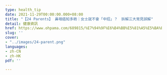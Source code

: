 ```yaml
---
type: health_tip
date: 2021-11-29T00:00:00.000+08:00
title: "【24 Parents】 鼻咽癌知多啲｜女士就不會「中招」？　拆解三大常見誤解"
detail: 健康資訊
href: https://www.ohpama.com/689815/%E7%94%9F%E6%B4%BB%E5%81%A5%E5%BA%B7/%E5%81%A5%E5%BA%B7%E7%99%BE%E7%A7%91/%e9%bc%bb%e5%92%bd%e7%99%8c-%e6%97%a9%e6%9c%9f%e7%af%a9%e6%9f%a5/
slug: ''
cover:
- "../images/24-parent.png"
languages:
- zh-CN
- zh-HK
pdf: ''

---
```

